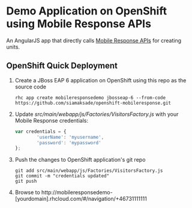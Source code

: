 # Demo Application on OpenShift using Mobile Response APIs

An AngularJS app that directly calls [Mobile Response APIs](http://mobileresponse.com/) for creating units.

## OpenShift Quick Deployment

1. Create a JBoss EAP 6 application on OpenShift using this repo as the source code

	```shell
	rhc app create mobileresponsedemo jbosseap-6 --from-code https://github.com/siamaksade/openshift-mobileresponse.git
	```

2. Update *src/main/webapp/js/Factories/VisitorsFactory.js* with your Mobile Response credentials:

	```javascript
	var credentials = {
			'userName': 'myusername',
			'password': 'mypassword'
	};
	```

3. Push the changes to OpenShift application's git repo

	```shell
	git add src/main/webapp/js/Factories/VisitorsFactory.js
	git commit -m "credentials updated"
	git push
	```

2. Browse to http://mobileresponsedemo-[yourdomain].rhcloud.com/#/navigation/+46731111111
